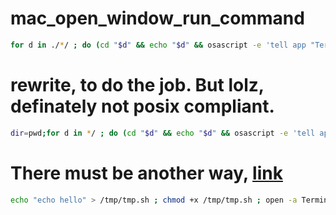 # mac_open_window_run_command

```bash 
for d in ./*/ ; do (cd "$d" && echo "$d" && osascript -e 'tell app "Terminal" to do script "echo hello world"'); done;
```

# rewrite, to do the job. But lolz, definately not posix compliant.

```bash 
dir=pwd;for d in */ ; do (cd "$d" && echo "$d" && osascript -e 'tell app "Terminal" to do script "'"echo $($dir)"'"'); done;
```
# There must be another way, [link](https://stackoverflow.com/questions/29510815/how-to-pass-command-line-arguments-to-a-program-run-with-the-open-command)
```bash
echo "echo hello" > /tmp/tmp.sh ; chmod +x /tmp/tmp.sh ; open -a Terminal /tmp/tmp.sh
```
